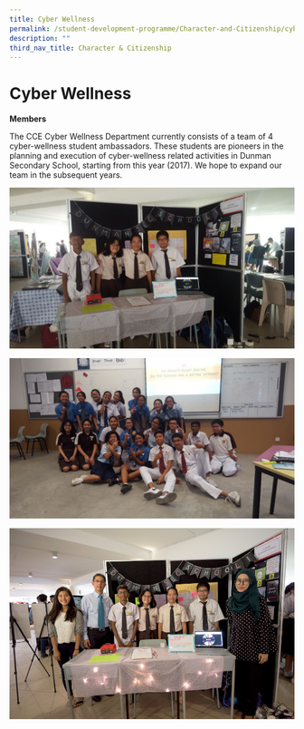 ```yaml
---
title: Cyber Wellness
permalink: /student-development-programme/Character-and-Citizenship/cyber-wellness/
description: ""
third_nav_title: Character & Citizenship
---
```

# Cyber Wellness

**Members**

The CCE Cyber Wellness Department currently consists of a team of 4 cyber-wellness student ambassadors. These students are pioneers in the planning and execution of cyber-wellness related activities in Dunman Secondary School, starting from this year (2017). We hope to expand our team in the subsequent years.

![](/images/Student%20Development%20Programme/CCP/Cyber%20Wellness/cyberwellness_1.jpg)

![](/images/Student%20Development%20Programme/CCP/Cyber%20Wellness/cyberwellness_2.jpg)

![](/images/Student%20Development%20Programme/CCP/Cyber%20Wellness/cyberwellness_3.jpg)